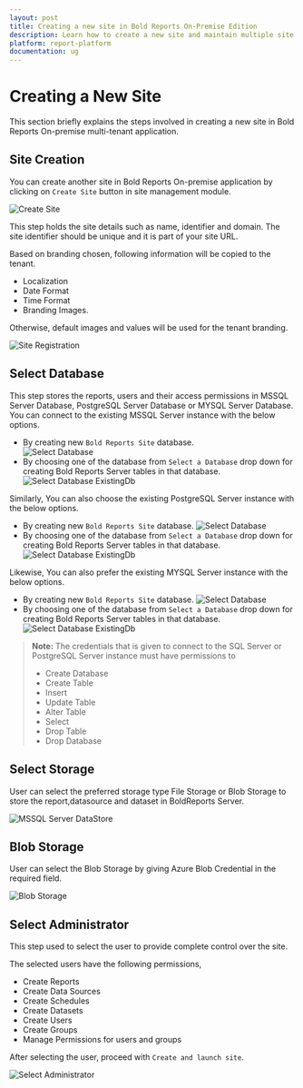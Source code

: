 ```yaml
---
layout: post
title: Creating a new site in Bold Reports On-Premise Edition
description: Learn how to create a new site and maintain multiple site in Bold Reports On-Premise Edition on multi-tenant application.
platform: report-platform
documentation: ug
---
```


# Creating a New Site

This section briefly explains the steps involved in creating a new site in Bold Reports On-premise multi-tenant application.

## Site Creation

You can create another site in Bold Reports On-premise application by clicking on `Create Site` button in site management module.

![Create Site](/static/assets/on-premise/images/tenant-management/create-site/create-site-button.png)

This step holds the site details such as name, identifier and domain. The site identifier should be unique and it is part of your site URL.

Based on branding chosen, following information will be copied to the tenant.

* Localization
* Date Format
* Time Format
* Branding Images.

Otherwise, default images and values will be used for the tenant branding.

![Site Registration](/static/assets/on-premise/images/tenant-management/create-site/site-creation.png)

## Select Database

This step stores the reports, users and their access permissions in MSSQL Server Database, PostgreSQL Server Database or MYSQL Server Database. You can connect to the existing MSSQL Server instance with the below options.

* By creating new `Bold Reports Site` database.  
![Select Database](/static/assets/on-premise/images/tenant-management/create-site/select-database.png)
* By choosing one of the database from `Select a Database` drop down for creating Bold Reports Server tables in that database.  
![Select Database ExistingDb](/static/assets/on-premise/images/tenant-management/create-site/select-database-existing.png)

Similarly, You can also choose the existing PostgreSQL Server instance with the below options.
* By creating new `Bold Reports Site` database.
![Select Database](/static/assets/on-premise/images/tenant-management/create-site/select-postgresql-database.png)
* By choosing one of the database from `Select a Database` drop down for creating Bold Reports Server tables in that database.  
![Select Database ExistingDb](/static/assets/on-premise/images/tenant-management/create-site/select-postgre-database-existing.png)

Likewise, You can also prefer the existing MYSQL Server instance with the below options.
* By creating new `Bold Reports Site` database.
![Select Database](/static/assets/on-premise/images/tenant-management/create-site/new-mysql.png)
* By choosing one of the database from `Select a Database` drop down for creating Bold Reports Server tables in that database.  
![Select Database ExistingDb](/static/assets/on-premise/images/tenant-management/create-site/existing-mysql.png)

> **Note:** The credentials that is given to connect to the SQL Server or PostgreSQL Server instance must have permissions to
>* Create Database
>* Create Table
>* Insert
>* Update Table
>* Alter Table
>* Select
>* Drop Table
>* Drop Database  

## Select Storage

User can select the preferred storage type File Storage or Blob Storage to store the report,datasource and dataset in BoldReports Server.

![MSSQL Server DataStore](/static/assets/on-premise/images/tenant-management/create-site/select-storage-type.png)

## Blob Storage

User can select the Blob Storage by giving Azure Blob Credential in the required field.

![Blob Storage](/static/assets/on-premise/images/tenant-management/create-site/create-storage-type-blobstorage.png)

## Select Administrator

This step used to select the user to provide complete control over the site.

The selected users have the following permissions,
* Create Reports
* Create Data Sources
* Create Schedules
* Create Datasets
* Create Users
* Create Groups
* Manage Permissions for users and groups

After selecting the user, proceed with `Create and launch site`.

![Select Administrator](/static/assets/on-premise/images/tenant-management/create-site/select-administrator.png)